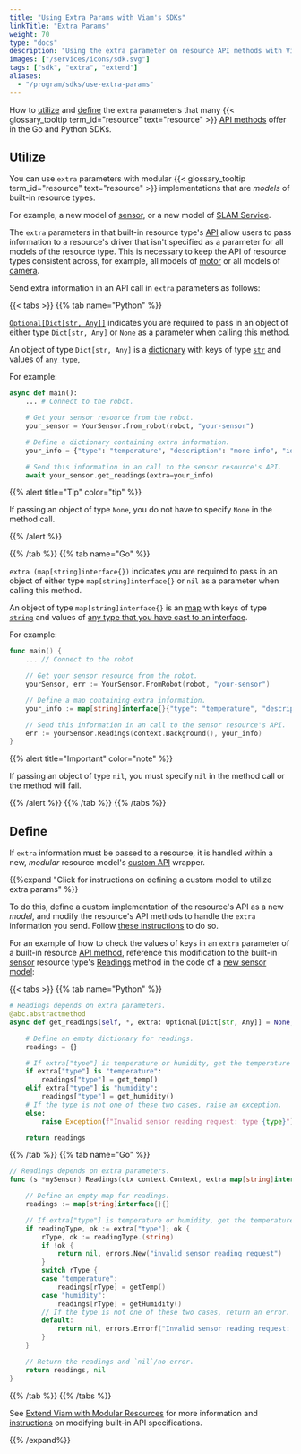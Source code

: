 ```yaml
---
title: "Using Extra Params with Viam's SDKs"
linkTitle: "Extra Params"
weight: 70
type: "docs"
description: "Using the extra parameter on resource API methods with Viam's SDKs."
images: ["/services/icons/sdk.svg"]
tags: ["sdk", "extra", "extend"]
aliases:
  - "/program/sdks/use-extra-params"
---
```


How to [utilize](#utilize) and [define](#define) the `extra` parameters that many {{< glossary_tooltip term_id="resource" text="resource" >}} [API methods](/program/apis/) offer in the Go and Python SDKs.

## Utilize

You can use `extra` parameters with modular {{< glossary_tooltip term_id="resource" text="resource" >}} implementations that are *models* of built-in resource types.

For example, a new model of [sensor](/components/sensor/), or a new model of [SLAM Service](/services/slam/).

The `extra` parameters in that built-in resource type's [API](/extend/modular-resources/#apis) allow users to pass information to a resource's driver that isn't specified as a parameter for all models of the resource type.
This is necessary to keep the API of resource types consistent across, for example, all models of [motor](/components/motor/) or all models of [camera](/components/camera/).

Send extra information in an API call in `extra` parameters as follows:

{{< tabs >}}
{{% tab name="Python" %}}

[`Optional[Dict[str, Any]]`](https://docs.python.org/3/library/typing.html#typing.Optional) indicates you are required to pass in an object of either type `Dict[str, Any]` or `None` as a parameter when calling this method.

An object of type `Dict[str, Any]` is a [dictionary](https://docs.python.org/3/tutorial/datastructures.html#dictionaries) with keys of type [`str`](https://docs.python.org/3/library/stdtypes.html#str) and values of [`any type`](https://docs.python.org/3/library/typing.html#typing.Any),

For example:

``` python {class="line-numbers linkable-line-numbers"}
async def main():
    ... # Connect to the robot.

    # Get your sensor resource from the robot.
    your_sensor = YourSensor.from_robot(robot, "your-sensor")

    # Define a dictionary containing extra information.
    your_info = {"type": "temperature", "description": "more info", "id": 123}

    # Send this information in an call to the sensor resource's API.
    await your_sensor.get_readings(extra=your_info)
```

{{% alert title="Tip" color="tip" %}}

If passing an object of type `None`, you do not have to specify `None` in the method call.

{{% /alert %}}

{{% /tab %}}
{{% tab name="Go" %}}

`extra (map[string]interface{})` indicates you are required to pass in an object of either type `map[string]interface{}` or `nil` as a parameter when calling this method.

An object of type `map[string]interface{}` is an [map](https://go.dev/blog/maps) with keys of type [`string`](https://go.dev/blog/strings) and values of [any type that you have cast to an interface](https://jordanorelli.com/post/32665860244/how-to-use-interfaces-in-go).

For example:

```go {class="line-numbers linkable-line-numbers"}
func main() {
    ... // Connect to the robot

    // Get your sensor resource from the robot.
    yourSensor, err := YourSensor.FromRobot(robot, "your-sensor")

    // Define a map containing extra information.
    your_info := map[string]interface{}{"type": "temperature", "description": "more info", "id": 123}

    // Send this information in an call to the sensor resource's API.
    err := yourSensor.Readings(context.Background(), your_info)
}
```

{{% alert title="Important" color="note" %}}

If passing an object of type `nil`, you must specify `nil` in the method call or the method will fail.

{{% /alert %}}
{{% /tab %}}
{{% /tabs %}}

## Define

If `extra` information must be passed to a resource, it is handled within a new, *modular* resource model's [custom API](/extend/modular-resources/#apis) wrapper.

{{%expand "Click for instructions on defining a custom model to utilize extra params" %}}

To do this, define a custom implementation of the resource's API as a new *model*, and modify the resource's API methods to handle the `extra` information you send.
Follow [these instructions](/extend/modular-resources/#code-your-module) to do so.

For an example of how to check the values of keys in an `extra` parameter of a built-in resource [API method](/program/apis/), reference this modification to the built-in [sensor](/components/sensor/) resource type's [Readings](/components/sensor/#readings) method in the code of a [new sensor model](/extend/modular-resources/):

{{< tabs >}}
{{% tab name="Python" %}}

``` python {class="line-numbers linkable-line-numbers"}
# Readings depends on extra parameters.
@abc.abstractmethod
async def get_readings(self, *, extra: Optional[Dict[str, Any]] = None, timeout: Optional[float] = None, **kwargs):

    # Define an empty dictionary for readings.
    readings = {}

    # If extra["type"] is temperature or humidity, get the temperature or humidity from helper functions and return these values as the readings the sensor has provided.
    if extra["type"] is "temperature":
        readings["type"] = get_temp()
    elif extra["type"] is "humidity":
        readings["type"] = get_humidity()
    # If the type is not one of these two cases, raise an exception.
    else:
        raise Exception(f"Invalid sensor reading request: type {type}")

    return readings
```

{{% /tab %}}
{{% tab name="Go" %}}

```go {class="line-numbers linkable-line-numbers"}
// Readings depends on extra parameters.
func (s *mySensor) Readings(ctx context.Context, extra map[string]interface{}) (map[string]interface{}, error) {

    // Define an empty map for readings.
    readings := map[string]interface{}{}

    // If extra["type"] is temperature or humidity, get the temperature or humidity from helper methods and return these values as the readings the sensor has provided.
    if readingType, ok := extra["type"]; ok {
        rType, ok := readingType.(string)
        if !ok {
            return nil, errors.New("invalid sensor reading request")
        }
        switch rType {
        case "temperature":
            readings[rType] = getTemp()
        case "humidity":
            readings[rType] = getHumidity()
        // If the type is not one of these two cases, return an error.
        default:
            return nil, errors.Errorf("Invalid sensor reading request: type %s", rType)
        }
    }

    // Return the readings and `nil`/no error.
    return readings, nil
}
```

{{% /tab %}}
{{% /tabs %}}

See [Extend Viam with Modular Resources](/extend/modular-resources/) for more information and [instructions](/extend/modular-resources/#use-a-modular-resource-with-your-robot) on modifying built-in API specifications.

{{% /expand%}}
